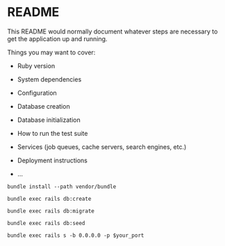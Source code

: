 # README

This README would normally document whatever steps are necessary to get the
application up and running.

Things you may want to cover:

* Ruby version

* System dependencies

* Configuration

* Database creation

* Database initialization

* How to run the test suite

* Services (job queues, cache servers, search engines, etc.)

* Deployment instructions

* ...

```cassandraql
bundle install --path vendor/bundle

bundle exec rails db:create

bundle exec rails db:migrate

bundle exec rails db:seed

bundle exec rails s -b 0.0.0.0 -p $your_port
```
